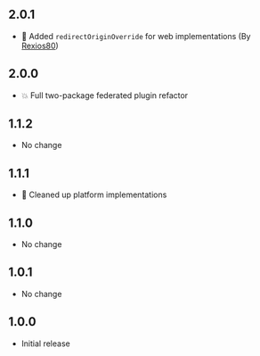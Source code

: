 ## 2.0.1

- 🌹 Added `redirectOriginOverride` for web implementations (By [Rexios80](https://github.com/Rexios80))

## 2.0.0

- 💥 Full two-package federated plugin refactor

## 1.1.2

- No change

## 1.1.1

- 🌹 Cleaned up platform implementations

## 1.1.0

- No change

## 1.0.1

- No change

## 1.0.0

- Initial release
